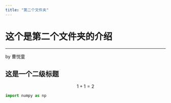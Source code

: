 ```yaml
---
title: "第二个文件夹"
---
```


# 这个是第二个文件夹的介绍

----

by 曹悦童

## 这是一个二级标题

$$
1 + 1 = 2
$$

```python
import numpy as np
```